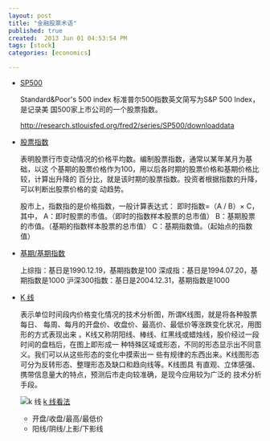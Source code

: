 ```yaml
---
layout: post
title: "金融股票术语"
published: true
created:  2013 Jun 01 04:53:54 PM
tags: [stock]
categories: [economics]

---
```


* [SP500](http://baike.baidu.com/view/877427.htm)

    Standard&Poor's 500 index 标准普尔500指数英文简写为S&P 500 Index，是记录美
    国500家上市公司的一个股票指数。

    <http://research.stlouisfed.org/fred2/series/SP500/downloaddata>

* [股票指数](http://baike.baidu.com/view/194477.htm#3)

    表明股票行市变动情况的价格平均数。编制股票指数，通常以某年某月为基础，以这
    个基期的股票价格作为100，用以后各时期的股票价格和基期价格比较，计算出升降的
    百分比，就是该时期的股票指数。投资者根据指数的升降，可以判断出股票价格的变
    动趋势。

    股市上，指数指的是价格指数，一般计算表达式： 
    即时指数=（A / B）× C，其中， 
    A：即时股票的市值。（即时的指数样本股票的总市值） 
    B：基期股票的市值。（基期的指数样本股票的总市值） 
    C：基期指数值。（起始点的指数值）


* [基期/基期指数](http://baike.baidu.com/view/1050790.htm)

    上综指：基日是1990.12.19，基期指数是100 
    深成指：基日是1994.07.20，基期指数是1000 
    沪深300指数：基日是2004.12.31，基期指数是1000

* [K 线](http://baike.baidu.com/view/31632.htm)

    表示单位时间段内价格变化情况的技术分析图，所谓K线图，就是将各种股票每日、
    每周、每月的开盘价、收盘价、最高价、最低价等涨跌变化状况，用图形的方式表现出来
    。K线又称阴阳线、棒线、红黑线或蜡烛线，股价经过一段时间的盘档后，在图上即形成一
    种特殊区域或形态，不同的形态显示出不同意义。我们可以从这些形态的变化中摸索出一
    些有规律的东西出来。K线图形态可分为反转形态、整理形态及缺口和趋向线等。K线图具
    有直观、立体感强、携带信息量大的特点，预测后市走向较准确，是现今应用较为广泛的
    技术分析手段。

    ![k 线](http://d.hiphotos.baidu.com/baike/c%3DbaikeA1%2C10%2C95/sign=4a0b753dcd11728b242ddb73a197a68f/a044ad345982b2b74ba9c36831adcbef77094b36acafa354.jpg)
    [k 线看法](http://hi.baidu.com/psymgqmvvbbbelq/item/e26e18102e505114e2f9860f)

    * 开盘/收盘/最高/最低价
    * 阳线/阴线/上影/下影线
